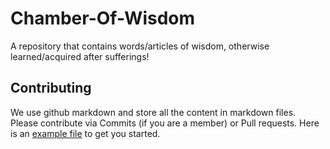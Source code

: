 # Chamber-Of-Wisdom
A repository that contains words/articles of wisdom, otherwise learned/acquired after sufferings!

## Contributing
We use github markdown and store all the content in markdown files.
Please contribute via Commits (if you are a member) or Pull requests.
Here is an [example file](/example.md#article-title) to get you started.
